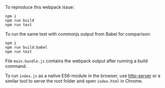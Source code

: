 To reproduce this webpack issue:

```
npm i
npm run build
npm run test
```

To run the same test with commonjs output from Babel for comparison:
```
npm i
npm run build:babel
npm run test
```

File `main.bundle.js` contains the webpack output after running a build command.

To run `index.js` as a native ES6-module in the browser, use [http-server](https://www.npmjs.com/package/http-server) or a similar tool to serve the root folder and open
`index.html` in Chrome.
